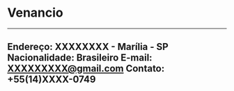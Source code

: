 # Venancio

---

Endereço: XXXXXXXX - Marília - SP
Nacionalidade: Brasileiro
E-mail: XXXXXXXXX@gmail.com
Contato: +55(14)XXXX-0749
---
